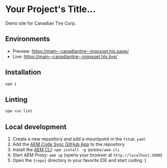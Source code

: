 # Your Project's Title...
Demo site for Canadian Tire Corp.

## Environments
- Preview: https://main--canadiantire--jogosset.hlx.page/
- Live: https://main--canadiantire--jogosset.hlx.live/

## Installation

```sh
npm i
```

## Linting

```sh
npm run lint
```

## Local development

1. Create a new repository and add a mountpoint in the `fstab.yaml`
1. Add the [AEM Code Sync GitHub App](https://github.com/apps/aem-code-sync) to the repository
1. Install the [AEM CLI](https://github.com/adobe/helix-cli): `npm install -g @adobe/aem-cli`
1. Start AEM Proxy: `aem up` (opens your browser at `http://localhost:3000`)
1. Open the `{repo}` directory in your favorite IDE and start coding :)
